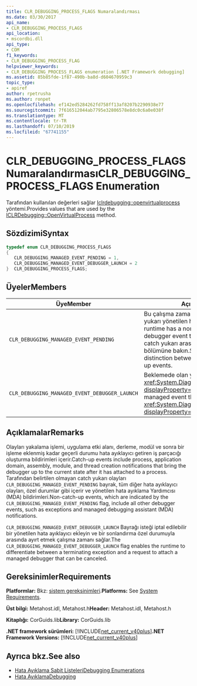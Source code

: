 ```yaml
---
title: CLR_DEBUGGING_PROCESS_FLAGS Numaralandırması
ms.date: 03/30/2017
api_name:
- CLR_DEBUGGING_PROCESS_FLAGS
api_location:
- mscordbi.dll
api_type:
- COM
f1_keywords:
- CLR_DEBUGGING_PROCESS_FLAG
helpviewer_keywords:
- CLR_DEBUGGING_PROCESS_FLAGS enumeration [.NET Framework debugging]
ms.assetid: 85b85fde-1f87-490b-ba8d-d604670959c3
topic_type:
- apiref
author: rpetrusha
ms.author: ronpet
ms.openlocfilehash: ef142ed5284262fd758ff13af8207b2290938e77
ms.sourcegitcommit: 7f616512044ab7795e32806578e8dc0c6a0e038f
ms.translationtype: MT
ms.contentlocale: tr-TR
ms.lasthandoff: 07/10/2019
ms.locfileid: "67741155"
---
```

# <a name="clrdebuggingprocessflags-enumeration"></a><span data-ttu-id="26462-102">CLR_DEBUGGING_PROCESS_FLAGS Numaralandırması</span><span class="sxs-lookup"><span data-stu-id="26462-102">CLR_DEBUGGING_PROCESS_FLAGS Enumeration</span></span>
<span data-ttu-id="26462-103">Tarafından kullanılan değerleri sağlar [Iclrdebugging::openvirtualprocess](../../../../docs/framework/unmanaged-api/debugging/iclrdebugging-openvirtualprocess-method.md) yöntemi.</span><span class="sxs-lookup"><span data-stu-id="26462-103">Provides values that are used by the [ICLRDebugging::OpenVirtualProcess](../../../../docs/framework/unmanaged-api/debugging/iclrdebugging-openvirtualprocess-method.md) method.</span></span>  
  
## <a name="syntax"></a><span data-ttu-id="26462-104">Sözdizimi</span><span class="sxs-lookup"><span data-stu-id="26462-104">Syntax</span></span>  
  
```cpp  
typedef enum CLR_DEBUGGING_PROCESS_FLAGS  
{  
   CLR_DEBUGGING_MANAGED_EVENT_PENDING = 1,  
   CLR_DEBUGGING_MANAGED_EVENT_DEBUGGER_LAUNCH = 2  
}  CLR_DEBUGGING_PROCESS_FLAGS;  
```  
  
## <a name="members"></a><span data-ttu-id="26462-105">Üyeler</span><span class="sxs-lookup"><span data-stu-id="26462-105">Members</span></span>  
  
|<span data-ttu-id="26462-106">Üye</span><span class="sxs-lookup"><span data-stu-id="26462-106">Member</span></span>|<span data-ttu-id="26462-107">Açıklama</span><span class="sxs-lookup"><span data-stu-id="26462-107">Description</span></span>|  
|------------|-----------------|  
|`CLR_DEBUGGING_MANAGED_EVENT_PENDING`|<span data-ttu-id="26462-108">Bu çalışma zamanı göndermek için bir catch yukarı yönetilen hata ayıklayıcı olayında.</span><span class="sxs-lookup"><span data-stu-id="26462-108">This runtime has a non-catch-up managed debugger event to send.</span></span> <span data-ttu-id="26462-109">Olayları yakalama ve catch yukarı arasındaki fark için Açıklamalar bölümüne bakın.</span><span class="sxs-lookup"><span data-stu-id="26462-109">See the Remarks section for the distinction between catch-up and non-catch-up events.</span></span>|  
|`CLR_DEBUGGING_MANAGED_EVENT_DEBUGGER_LAUNCH`|<span data-ttu-id="26462-110">Beklemede olan yönetilen olay bir <xref:System.Diagnostics.Debugger.Launch%2A?displayProperty=nameWithType> istek.</span><span class="sxs-lookup"><span data-stu-id="26462-110">The managed event that is pending is a <xref:System.Diagnostics.Debugger.Launch%2A?displayProperty=nameWithType> request.</span></span>|  
  
## <a name="remarks"></a><span data-ttu-id="26462-111">Açıklamalar</span><span class="sxs-lookup"><span data-stu-id="26462-111">Remarks</span></span>  
 <span data-ttu-id="26462-112">Olayları yakalama işlemi, uygulama etki alanı, derleme, modül ve sonra bir işleme eklenmiş kadar geçerli durumu hata ayıklayıcı getiren iş parçacığı oluşturma bildirimleri içerir.</span><span class="sxs-lookup"><span data-stu-id="26462-112">Catch-up events include process, application domain, assembly, module, and thread creation notifications that bring the debugger up to the current state after it has attached to a process.</span></span> <span data-ttu-id="26462-113">Tarafından belirtilen olmayan catch yukarı olayları `CLR_DEBUGGING_MANAGED_EVENT_PENDING` bayrak, tüm diğer hata ayıklayıcı olayları, özel durumlar gibi içerir ve yönetilen hata ayıklama Yardımcısı (MDA) bildirimleri.</span><span class="sxs-lookup"><span data-stu-id="26462-113">Non-catch-up events, which are indicated by the `CLR_DEBUGGING_MANAGED_EVENT_PENDING` flag, include all other debugger events, such as exceptions and managed debugging assistant (MDA) notifications.</span></span>  
  
 <span data-ttu-id="26462-114">`CLR_DEBUGGING_MANAGED_EVENT_DEBUGGER_LAUNCH` Bayrağı isteği iptal edilebilir bir yönetilen hata ayıklayıcı ekleyin ve bir sonlandırma özel durumuyla arasında ayırt etmek çalışma zamanı sağlar.</span><span class="sxs-lookup"><span data-stu-id="26462-114">The `CLR_DEBUGGING_MANAGED_EVENT_DEBUGGER_LAUNCH` flag enables the runtime to differentiate between a terminating exception and a request to attach a managed debugger that can be canceled.</span></span>  
  
## <a name="requirements"></a><span data-ttu-id="26462-115">Gereksinimler</span><span class="sxs-lookup"><span data-stu-id="26462-115">Requirements</span></span>  
 <span data-ttu-id="26462-116">**Platformlar:** Bkz: [sistem gereksinimleri](../../../../docs/framework/get-started/system-requirements.md).</span><span class="sxs-lookup"><span data-stu-id="26462-116">**Platforms:** See [System Requirements](../../../../docs/framework/get-started/system-requirements.md).</span></span>  
  
 <span data-ttu-id="26462-117">**Üst bilgi:** Metahost.idl, Metahost.h</span><span class="sxs-lookup"><span data-stu-id="26462-117">**Header:** Metahost.idl, Metahost.h</span></span>  
  
 <span data-ttu-id="26462-118">**Kitaplığı:** CorGuids.lib</span><span class="sxs-lookup"><span data-stu-id="26462-118">**Library:** CorGuids.lib</span></span>  
  
 <span data-ttu-id="26462-119">**.NET framework sürümleri:** [!INCLUDE[net_current_v40plus](../../../../includes/net-current-v40plus-md.md)]</span><span class="sxs-lookup"><span data-stu-id="26462-119">**.NET Framework Versions:** [!INCLUDE[net_current_v40plus](../../../../includes/net-current-v40plus-md.md)]</span></span>  
  
## <a name="see-also"></a><span data-ttu-id="26462-120">Ayrıca bkz.</span><span class="sxs-lookup"><span data-stu-id="26462-120">See also</span></span>

- [<span data-ttu-id="26462-121">Hata Ayıklama Sabit Listeleri</span><span class="sxs-lookup"><span data-stu-id="26462-121">Debugging Enumerations</span></span>](../../../../docs/framework/unmanaged-api/debugging/debugging-enumerations.md)
- [<span data-ttu-id="26462-122">Hata Ayıklama</span><span class="sxs-lookup"><span data-stu-id="26462-122">Debugging</span></span>](../../../../docs/framework/unmanaged-api/debugging/index.md)
